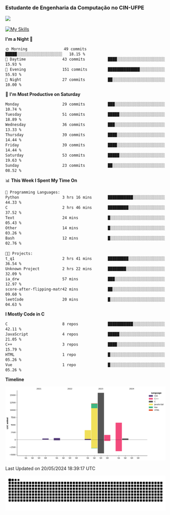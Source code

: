 
### Estudante de Engenharia da Computação no CIN-UFPE
<div>
      <!--<img width=400 src="https://github-readme-stats.vercel.app/api?username=Zed201&show_icons=true&theme=tokyonight" /-->
      <img width=400 src='https://leetcode.card.workers.dev/Zed201?theme=nord&font=baloo&extension=null' />
</div>


[![My Skills](https://skillicons.dev/icons?i=c,cpp,py,java,neovim&theme=dark)](https://skillicons.dev)

<!--START_SECTION:waka-->
**I'm a Night 🦉** 

```text
🌞 Morning                49 commits          █████░░░░░░░░░░░░░░░░░░░░   18.15 % 
🌆 Daytime                43 commits          ████░░░░░░░░░░░░░░░░░░░░░   15.93 % 
🌃 Evening                151 commits         ██████████████░░░░░░░░░░░   55.93 % 
🌙 Night                  27 commits          ██░░░░░░░░░░░░░░░░░░░░░░░   10.00 % 
```
📅 **I'm Most Productive on Saturday** 

```text
Monday                   29 commits          ███░░░░░░░░░░░░░░░░░░░░░░   10.74 % 
Tuesday                  51 commits          █████░░░░░░░░░░░░░░░░░░░░   18.89 % 
Wednesday                36 commits          ███░░░░░░░░░░░░░░░░░░░░░░   13.33 % 
Thursday                 39 commits          ████░░░░░░░░░░░░░░░░░░░░░   14.44 % 
Friday                   39 commits          ████░░░░░░░░░░░░░░░░░░░░░   14.44 % 
Saturday                 53 commits          █████░░░░░░░░░░░░░░░░░░░░   19.63 % 
Sunday                   23 commits          ██░░░░░░░░░░░░░░░░░░░░░░░   08.52 % 
```


📊 **This Week I Spent My Time On** 

```text
💬 Programming Languages: 
Python                   3 hrs 16 mins       ███████████░░░░░░░░░░░░░░   44.33 % 
C                        2 hrs 46 mins       █████████░░░░░░░░░░░░░░░░   37.52 % 
Text                     24 mins             █░░░░░░░░░░░░░░░░░░░░░░░░   05.43 % 
Other                    14 mins             █░░░░░░░░░░░░░░░░░░░░░░░░   03.26 % 
Bash                     12 mins             █░░░░░░░░░░░░░░░░░░░░░░░░   02.76 % 

🐱‍💻 Projects: 
t_q1                     2 hrs 41 mins       █████████░░░░░░░░░░░░░░░░   36.54 % 
Unknown Project          2 hrs 22 mins       ████████░░░░░░░░░░░░░░░░░   32.09 % 
ia_drw                   57 mins             ███░░░░░░░░░░░░░░░░░░░░░░   12.97 % 
score-after-flipping-matr42 mins             ██░░░░░░░░░░░░░░░░░░░░░░░   09.60 % 
leetCode                 20 mins             █░░░░░░░░░░░░░░░░░░░░░░░░   04.63 % 
```

**I Mostly Code in C** 

```text
C                        8 repos             ███████████░░░░░░░░░░░░░░   42.11 % 
JavaScript               4 repos             █████░░░░░░░░░░░░░░░░░░░░   21.05 % 
C++                      3 repos             ████░░░░░░░░░░░░░░░░░░░░░   15.79 % 
HTML                     1 repo              █░░░░░░░░░░░░░░░░░░░░░░░░   05.26 % 
Vue                      1 repo              █░░░░░░░░░░░░░░░░░░░░░░░░   05.26 % 
```



**Timeline**

![Lines of Code chart](https://raw.githubusercontent.com/Zed201/Zed201/master/assets/bar_graph.png)


 Last Updated on 20/05/2024 18:39:17 UTC
<!--END_SECTION:waka-->

<picture>
  <source media="(prefers-color-scheme: dark)" srcset="https://github.com/Zed201/Zed201/blob/output/github-contribution-grid-snake-dark.svg" />
  <img alt="github-snake" src="https://github.com/Zed201/Zed201/blob/output/github-contribution-grid-snake-dark.svg" />
</picture>
